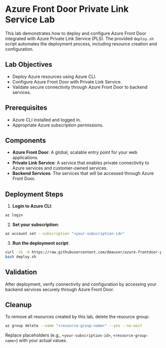 # Azure Front Door Private Link Service Lab

This lab demonstrates how to deploy and configure Azure Front Door integrated with Azure Private Link Service (PLS). The provided `deploy.sh` script automates the deployment process, including resource creation and configuration.

## Lab Objectives

- Deploy Azure resources using Azure CLI.
- Configure Azure Front Door with Private Link Service.
- Validate secure connectivity through Azure Front Door to backend services.

## Prerequisites

- Azure CLI installed and logged in.
- Appropriate Azure subscription permissions.

## Components

- **Azure Front Door**: A global, scalable entry point for your web applications.
- **Private Link Service**: A service that enables private connectivity to Azure services and customer-owned services.
- **Backend Services**: The services that will be accessed through Azure Front Door.

## Deployment Steps

1. **Login to Azure CLI**:
```bash
az login
```

2. **Set your subscription**:
```bash
az account set --subscription "<your-subscription-id>"
```

3. **Run the deployment script**:
```bash
curl -sS -O https://raw.githubusercontent.com/dmauser/azure-frontdoor-pls/refs/heads/main/deploy.sh
bash deploy.sh
```

## Validation

After deployment, verify connectivity and configuration by accessing your backend services securely through Azure Front Door.

## Cleanup

To remove all resources created by this lab, delete the resource group:
```bash
az group delete --name "<resource-group-name>" --yes --no-wait
```

Replace placeholders (e.g., `<your-subscription-id>`, `<resource-group-name>`) with your actual values.
